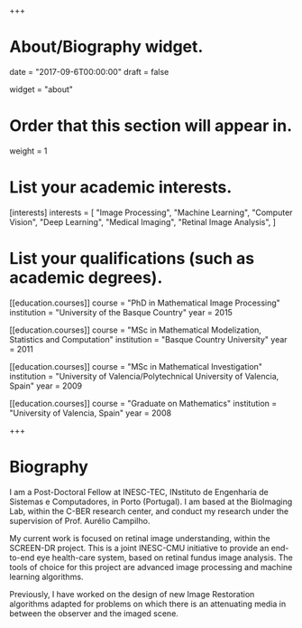 +++
# About/Biography widget.

date = "2017-09-6T00:00:00"
draft = false

widget = "about"

# Order that this section will appear in.
weight = 1

# List your academic interests.
[interests]
  interests = [
    "Image Processing",
    "Machine Learning",
    "Computer Vision",
    "Deep Learning",
    "Medical Imaging",
    "Retinal Image Analysis",
  ]

# List your qualifications (such as academic degrees).
[[education.courses]]
  course = "PhD in  Mathematical Image Processing"
  institution = "University of the Basque Country"
  year = 2015

[[education.courses]]
  course = "MSc in Mathematical Modelization, Statistics and Computation"
  institution = "Basque Country University"
  year = 2011

[[education.courses]]
  course = "MSc in Mathematical Investigation"
  institution = "University of Valencia/Polytechnical University of Valencia, Spain"
  year = 2009

[[education.courses]]
  course = "Graduate on Mathematics"
  institution = "University of Valencia, Spain"
  year = 2008
 
+++

# Biography

I am a Post-Doctoral Fellow at INESC-TEC, INstituto de Engenharia de Sistemas e Computadores, in Porto (Portugal). I am based at the BioImaging Lab, within the C-BER research center, and conduct my research under the supervision of Prof. Aurélio Campilho.

My current work is focused on retinal image understanding, within the SCREEN-DR project. This is a joint INESC-CMU initiative to provide an end-to-end eye health-care system, based on retinal fundus image analysis. The tools of choice for this project are advanced image processing and machine learning algorithms. 

Previously, I have worked on the design of new Image Restoration algorithms adapted for problems on which there is an attenuating media in between the observer and the imaged scene. 
